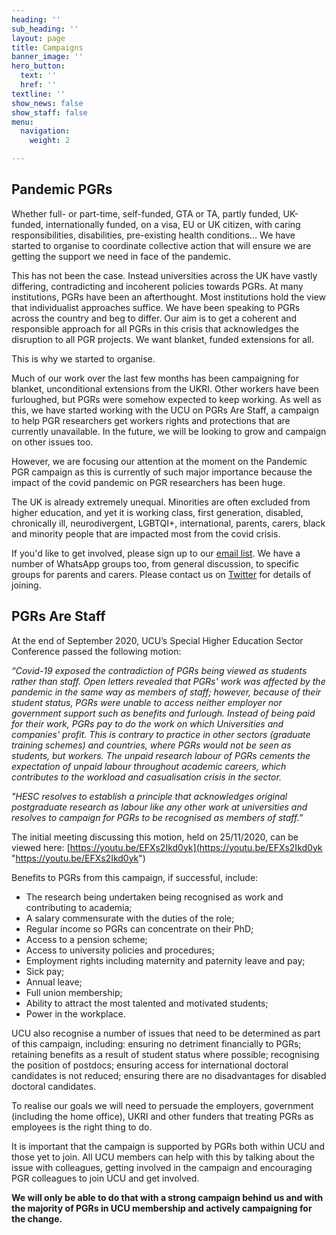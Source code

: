 ```yaml
---
heading: ''
sub_heading: ''
layout: page
title: Campaigns
banner_image: ''
hero_button:
  text: ''
  href: ''
textline: ''
show_news: false
show_staff: false
menu:
  navigation:
    weight: 2

---
```


## Pandemic PGRs

Whether full- or part-time, self-funded, GTA or TA, partly funded, UK-funded, internationally funded, on a visa, EU or UK citizen, with caring responsibilities, disabilities, pre-existing health conditions... We have started to organise to coordinate collective action that will ensure we are getting the support we need in face of the pandemic.

This has not been the case. Instead universities across the UK have vastly differing, contradicting and incoherent policies towards PGRs. At many institutions, PGRs have been an afterthought. Most institutions hold the view that individualist approaches suffice. We have been speaking to PGRs across the country and beg to differ. Our aim is to get a coherent and responsible approach for all PGRs in this crisis that acknowledges the disruption to all PGR projects. We want blanket, funded extensions for all.

This is why we started to organise.

Much of our work over the last few months has been campaigning for blanket, unconditional extensions from the UKRI. Other workers have been furloughed, but PGRs were somehow expected to keep working. As well as this, we have started working with the UCU on PGRs Are Staff, a campaign to help PGR researchers get workers rights and protections that are currently unavailable. In the future, we will be looking to grow and campaign on other issues too.

However, we are focusing our attention at the moment on the Pandemic PGR campaign as this is currently of such major importance because the impact of the covid pandemic on PGR researchers has been huge.

The UK is already extremely unequal. Minorities are often excluded from higher education, and yet it is working class, first generation, disabled, chronically ill, neurodivergent, LGBTQI+, international, parents, carers, black and minority people that are impacted most from the covid crisis.

If you'd like to get involved, please sign up to our [email list](https://www.jiscmail.ac.uk/cgi-bin/wa-jisc.exe?SUBED1=PGR-COVID19-ORGANISING&A=1). We have a number of WhatsApp groups too, from general discussion, to specific groups for parents and carers. Please contact us on [Twitter](http://twitter.com/pandemicpgrs) for details of joining.

## PGRs Are Staff

At the end of September 2020, UCU’s Special Higher Education Sector Conference passed the following motion:

_“Covid-19 exposed the contradiction of PGRs being viewed as students rather than staff. Open letters revealed that PGRs' work was affected by the pandemic in the same way as members of staff; however, because of their student status, PGRs were unable to access neither employer nor government support such as benefits and furlough. Instead of being paid for their work, PGRs pay to do the work on which Universities and companies' profit. This is contrary to practice in other sectors (graduate training schemes) and countries, where PGRs would not be seen as students, but workers. The unpaid research labour of PGRs cements the expectation of unpaid labour throughout academic careers, which contributes to the workload and casualisation crisis in the sector._

_"HESC resolves to establish a principle that acknowledges original postgraduate research as labour like any other work at universities and resolves to campaign for PGRs to be recognised as members of staff.”_

The initial meeting discussing this motion, held on 25/11/2020, can be viewed here: [https://youtu.be/EFXs2Ikd0yk](https://youtu.be/EFXs2Ikd0yk "https://youtu.be/EFXs2Ikd0yk")

Benefits to PGRs from this campaign, if successful, include:

* The research being undertaken being recognised as work and contributing to academia;
* A salary commensurate with the duties of the role;
* Regular income so PGRs can concentrate on their PhD;
* Access to a pension scheme;
* Access to university policies and procedures;
* Employment rights including maternity and paternity leave and pay;
* Sick pay;
* Annual leave;
* Full union membership;
* Ability to attract the most talented and motivated students;
* Power in the workplace.

UCU also recognise a number of issues that need to be determined as part of this campaign, including: ensuring no detriment financially to PGRs; retaining benefits as a result of student status where possible; recognising the position of postdocs; ensuring access for international doctoral candidates is not reduced; ensuring there are no disadvantages for disabled doctoral candidates.

To realise our goals we will need to persuade the employers, government (including the home office), UKRI and other funders that treating PGRs as employees is the right thing to do.

It is important that the campaign is supported by PGRs both within UCU and those yet to join. All UCU members can help with this by talking about the issue with colleagues, getting involved in the campaign and encouraging PGR colleagues to join UCU and get involved.

**We will only be able to do that with a strong campaign behind us and with the majority of PGRs in UCU membership and actively campaigning for the change.**